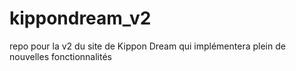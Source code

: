 # kippondream_v2
repo pour la v2 du site de Kippon Dream qui implémentera plein de nouvelles fonctionnalités
